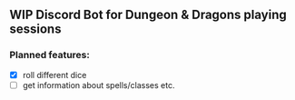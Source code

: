 ## WIP Discord Bot for Dungeon & Dragons playing sessions

### Planned features:
- [x] roll different dice
- [ ] get information about spells/classes etc.
